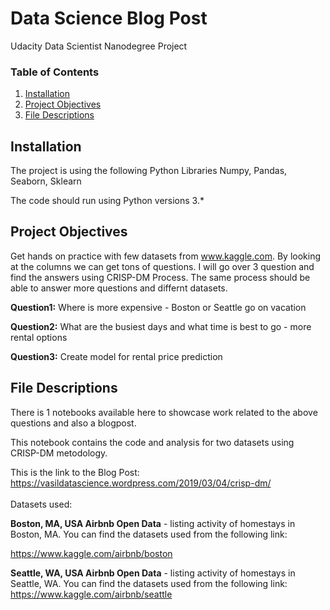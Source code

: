 # Data Science Blog Post

Udacity Data Scientist Nanodegree Project

### Table of Contents

1. [Installation](#installation)
2. [Project Objectives](#objectives)
3. [File Descriptions](#files)



## Installation <a name="installation"></a>
The project is using the following Python Libraries Numpy, Pandas, Seaborn, Sklearn

The code should run using Python versions 3.*

## Project Objectives <a name="objectives"></a>

Get hands on practice with few datasets from www.kaggle.com. By looking at the columns we can get tons of questions. I will go over 3 question and find the answers using CRISP-DM Process. The same process should be able to answer more questions and differnt datasets.

**Question1:** Where is more expensive - Boston or Seattle go on vacation

**Question2:** What are the busiest days and what time is best to go - more rental options

**Question3:** Create model for rental price prediction

## File Descriptions <a name="files"></a>

There is 1 notebooks available here to showcase work related to the above questions and also a blogpost.

This notebook contains the code and analysis for two datasets using CRISP-DM metodology.

This is the link to the Blog Post:
<a href="https://vasildatascience.wordpress.com/2019/03/04/crisp-dm/">https://vasildatascience.wordpress.com/2019/03/04/crisp-dm/</a>
<br><br>
Datasets used:

**Boston, MA, USA Airbnb Open Data** - listing activity of homestays in Boston, MA. You can find the datasets used from the following link:  

<a href="https://www.kaggle.com/airbnb/boston">https://www.kaggle.com/airbnb/boston</a>

**Seattle, WA, USA  Airbnb Open Data** - listing activity of homestays in Seattle, WA. You can find the datasets used from the following link: 
<a href="https://www.kaggle.com/airbnb/seattle/">https://www.kaggle.com/airbnb/seattle</a>

